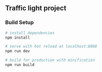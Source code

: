 ## Traffic light project

### Build Setup

``` bash
# install dependencies
npm install

# serve with hot reload at localhost:8080
npm run dev

# build for production with minification
npm run build
```


